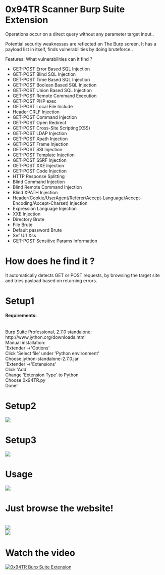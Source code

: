 # 0x94TR Scanner Burp Suite Extension

Operations occur on a direct query without any parameter target input..

Potential security weaknesses are reflected on The Burp screen, It has a payload list in itself,
finds vulnerabilities by doing bruteforce.. 

Features: 
What vulnerabilities can it find ?
<ul>
<li>GET-POST Error Based SQL Injection </li>
<li>GET-POST Blind SQL Injection </li>

<li>GET-POST Time Based SQL Injection </li>
<li>GET-POST Boolean Based SQL Injection </li>
<li>GET-POST Union Based SQL Injection </li>
<li>GET-POST Remote Command Execution</li>
<li>GET-POST PHP exec</li>
<li>GET-POST Local File Include</li>
<li>Header CRLF Injection</li>
<li>GET-POST Command Injection</li>
<li>GET-POST Open Redirect</li>
<li>GET-POST Cross-Site Scripting(XSS) </li>
<li>GET-POST LDAP Injection </li>
<li>GET-POST Xpath Injection </li>
<li>GET-POST Frame Injection </li>
<li>GET-POST SSI Injection </li>
<li>GET-POST Template Injection </li>
<li>GET-POST SSRF Injection </li>
<li>GET-POST XXE Injection </li>
<li>GET-POST Code Injection </li>
<li>HTTP Response Splitting</li>
<li>Blind Command Injection</li>
<li>Blind Remote Command Injection</li>
<li>Blind XPATH Injection</li>
<li>Header(Cookie/UserAgent/Referer/Accept-Language/Accept-Encoding/Accept-Charset) Injection</li>
<li>Expression Language Injection</li>
<li>XXE Injection</li>
<li>Directory Brute</li>
<li>File Brute</li>
<li>Default password Brute</li>
<li>Sef Url Xss </li>
<li>GET-POST Sensitive Params Information </li>

</ul>

# How does he find it ?

It automatically detects GET or POST requests,
by browsing the target site and tries payload based on returning errors.
<br>

# Setup1 
 <h4>Requirements:</h4><br>
Burp Suite Professional, 2.7.0 standalone: http://www.jython.org/downloads.html<br>
Manual installation:<br>
'Extender'->'Options'<br>
Click 'Select file' under 'Python environment'<br>
Choose jython-standalone-2.7.0.jar<br>
'Extender'->'Extensions'<br>
Click 'Add'<br>
Change 'Extension Type' to Python<br>
Choose 0x94TR.py<br>
Done!<br>
 
# Setup2
<img src=https://raw.githubusercontent.com/antichown/0x94TR/master/images/setup2.png>
<br>
 
# Setup3
<img src=https://raw.githubusercontent.com/antichown/0x94TR/master/images/setup3.png>
<br>

# Usage

<img src=https://raw.githubusercontent.com/antichown/0x94TR/master/images/scope.jpg>
<br>

# Just browse the website!

<br>

<img src=https://raw.githubusercontent.com/antichown/0x94TR/master/images/xxe.png>
<br>



<img src=https://raw.githubusercontent.com/antichown/0x94TR/master/images/www.png>

 

# Watch the video<br>

[![0x94TR Burp Suite Extension](http://img.youtube.com/vi/HWMUSTBVovk/0.jpg)](http://www.youtube.com/watch?v=HWMUSTBVovk "0x94TR Burp Suite Extension")
